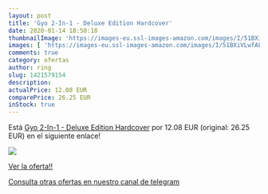 ```yaml
---
layout: post
title: 'Gyo 2-In-1 - Deluxe Edition Hardcover'
date: 2020-01-14 18:50:18
thumbnailImage: 'https://images-eu.ssl-images-amazon.com/images/I/51BXiVLwfAL._SL200_.jpg'
images: [ 'https://images-eu.ssl-images-amazon.com/images/I/51BXiVLwfAL._SL200_.jpg' ]
comments: true
category: ofertas
author: ring
slug: 1421579154
description:
actualPrice: 12.08 EUR
comparePrice: 26.25 EUR
inStock: true
---
```


Está [Gyo 2-In-1 - Deluxe Edition Hardcover](https://www.amazon.com/dp/1421579154/?tag=redken08-20) por 12.08 EUR (original: 26.25 EUR) en el siguiente enlace!

[![](https://images-eu.ssl-images-amazon.com/images/I/51BXiVLwfAL._SL200_.jpg)](https://www.amazon.com/dp/1421579154/?tag=redken08-20)

[Ver la oferta!!](https://www.amazon.com/dp/1421579154/?tag=redken08-20)

[Consulta otras ofertas en nuestro canal de telegram](https://t.me/s/ofertas25)
